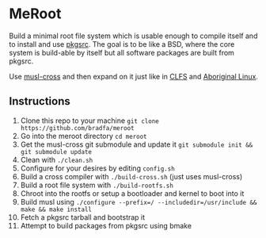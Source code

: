MeRoot
======

Build a minimal root file system which is usable enough to compile itself and to
install and use [pkgsrc][pkgsrc].  The goal is to be like a BSD, where the core
system is build-able by itself but all software packages are built from pkgsrc.

[pkgsrc]: http://www.pkgsrc.org/

Use [musl-cross][musl-cross] and then expand on it just like in [CLFS][clfs] and
[Aboriginal Linux][aboriginal].

[musl-cross]: https://bitbucket.org/GregorR/musl-cross
[clfs]: http://clfs.org
[aboriginal]: http://landley.net/aboriginal/

## Instructions

1. Clone this repo to your machine `git clone https://github.com/bradfa/meroot`
2. Go into the meroot directory `cd meroot`
3. Get the musl-cross git submodule and update it `git submodule init && git submodule update`
4. Clean with `./clean.sh`
5. Configure for your desires by editing `config.sh`
6. Build a cross compiler with `./build-cross.sh` (just uses musl-cross)
7. Build a root file system with `./build-rootfs.sh`
8. Chroot into the rootfs or setup a bootloader and kernel to boot into it
9. Build musl using `./configure --prefix=/ --includedir=/usr/include && make && make install`
10. Fetch a pkgsrc tarball and bootstrap it
11. Attempt to build packages from pkgsrc using bmake
